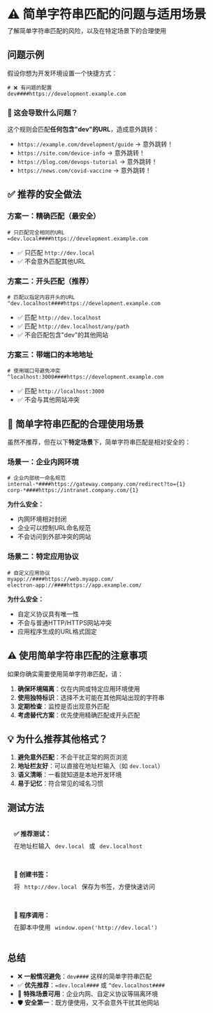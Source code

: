 # ⚠️ 简单字符串匹配的问题与适用场景
<p class="description">了解简单字符串匹配的风险，以及在特定场景下的合理使用</p>

## 问题示例

假设你想为开发环境设置一个快捷方式：

```
# ❌ 有问题的配置
dev####https://development.example.com
```

### 🚨 这会导致什么问题？

这个规则会匹配**任何包含"dev"的URL**，造成意外跳转：

- `https://example.com/development/guide` → 意外跳转！
- `https://site.com/device-info` → 意外跳转！  
- `https://blog.com/devops-tutorial` → 意外跳转！
- `https://news.com/covid-vaccine` → 意外跳转！

## ✅ 推荐的安全做法

### 方案一：精确匹配（最安全）
```
# 只匹配完全相同的URL
=dev.local####https://development.example.com
```
- ✅ 只匹配 `http://dev.local`
- ✅ 不会意外匹配其他URL

### 方案二：开头匹配（推荐）
```
# 匹配以指定内容开头的URL
^dev.localhost####https://development.example.com
```
- ✅ 匹配 `http://dev.localhost`
- ✅ 匹配 `http://dev.localhost/any/path`
- ✅ 不会匹配包含"dev"的其他网站

### 方案三：带端口的本地地址
```
# 使用端口号避免冲突
^localhost:3000####https://development.example.com
```
- ✅ 匹配 `http://localhost:3000`
- ✅ 不会与其他网站冲突

## 🎯 简单字符串匹配的合理使用场景

虽然不推荐，但在以下**特定场景**下，简单字符串匹配是相对安全的：

### 场景一：企业内网环境
```
# 企业内部统一命名规范
internal-*####https://gateway.company.com/redirect?to={1}
corp-*####https://intranet.company.com/{1}
```
**为什么安全：**
- 内网环境相对封闭
- 企业可以控制URL命名规范
- 不会访问到外部冲突的网站

### 场景二：特定应用协议
```
# 自定义应用协议
myapp://####https://web.myapp.com/
electron-app://####https://app.example.com/
```
**为什么安全：**
- 自定义协议具有唯一性
- 不会与普通HTTP/HTTPS网站冲突
- 应用程序生成的URL格式固定

## ⚠️ 使用简单字符串匹配的注意事项

如果你确实需要使用简单字符串匹配，请：

1. **确保环境隔离**：仅在内网或特定应用环境使用
2. **使用独特标识**：选择不太可能在其他网站出现的字符串
3. **定期检查**：监控是否出现意外匹配
4. **考虑替代方案**：优先使用精确匹配或开头匹配

## 💡 为什么推荐其他格式？

1. **避免意外匹配**：不会干扰正常的网页浏览
2. **地址栏友好**：可以直接在地址栏输入（如 `dev.local`）
3. **语义清晰**：一看就知道是本地开发环境
4. **易于记忆**：符合常见的域名习惯

## 测试方法

<div class="test-links">
  <div class="test-link">
    <strong>✅ 推荐测试：</strong>
    <span>在地址栏输入 <code>dev.local</code> 或 <code>dev.localhost</code></span>
  </div>
  <div class="test-link">
    <strong>📝 创建书签：</strong>
    <span>将 <code>http://dev.local</code> 保存为书签，方便快速访问</span>
  </div>
  <div class="test-link">
    <strong>🔧 程序调用：</strong>
    <span>在脚本中使用 <code>window.open('http://dev.local')</code></span>
  </div>
</div>

## 总结

- ❌ **一般情况避免**：`dev####` 这样的简单字符串匹配
- ✅ **优先推荐**：`=dev.local####` 或 `^dev.localhost####`
- 🎯 **特殊场景可用**：企业内网、自定义协议等隔离环境
- 🛡️ **安全第一**：既方便使用，又不会意外干扰其他网站

<style>
.description {
  color: var(--vp-c-text-2);
  margin-top: -10px;
  margin-bottom: 20px;
}
.test-links {
  display: flex;
  flex-direction: column;
  gap: 15px;
  margin-top: 20px;
}
.test-link {
  background: var(--vp-c-bg-soft);
  padding: 15px;
  border-radius: 10px;
  border: 1px solid var(--vp-c-divider);
}
.test-link strong {
  color: var(--vp-c-brand-1);
  display: block;
  margin-bottom: 8px;
}
.test-link code {
  background: var(--vp-c-code-bg);
  padding: 2px 6px;
  border-radius: 4px;
  font-size: 0.9em;
  color: var(--vp-c-code);
}
.test-link a {
  font-weight: 600;
}
</style> 